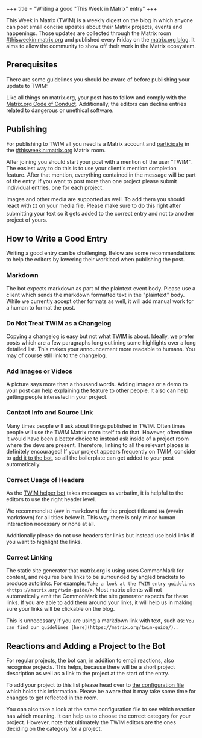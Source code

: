 +++
title = "Writing a good \"This Week in Matrix\" entry"
+++

This Week in Matrix (TWIM) is a weekly digest on the blog in which
anyone can post small concise updates about their Matrix projects, events
and happenings.
Those updates are collected through the Matrix room
[#thisweekin:matrix.org](https://matrix.to/#/#thisweekin:matrix.org)
and published every Friday on the [matrix.org blog](/category/this-week-in-matrix/).
It aims to allow the community to show off their work in the Matrix ecosystem.

## Prerequisites

There are some guidelines you should be aware of before publishing your
update to TWIM:

Like all things on matrix.org, your post has to follow and comply with the
[Matrix.org Code of Conduct](/legal/code-of-conduct). Additionally, the editors
can decline entries related to dangerous or unethical software.

## Publishing

For publishing to TWIM all you need is a Matrix account and [participate](/docs/chat_basics/public-rooms/#joining-a-specific-room)
in the [#thisweekin:matrix.org](https://matrix.to/#/#thisweekin:matrix.org) Matrix room.

After joining you should start your post with a mention of the user "TWIM".
The easiest way to do this is to use your client's mention completion feature.
After that mention, everything contained in the message will be part of the entry.
If you want to post more than one project please submit individual entries, one for each project.

Images and other media are supported as well. To add them you should react with
`⭕` on your media file. Please make sure to do this right after submitting your text so it gets added
to the correct entry and not to another project of yours.

## How to Write a Good Entry

Writing a good entry can be challenging. Below are some recommendations
to help the editors by lowering their workload when publishing the post.

### Markdown

The bot expects markdown as part of the plaintext event body. Please use a client which
sends the markdown formatted text in the "plaintext" body. While we currently accept other formats as well,
it will add manual work for a human to format the post.

### Do Not Treat TWIM as a Changelog

Copying a changelog is easy but not what TWIM is about. Ideally, we prefer posts
which are a few paragraphs long outlining some highlights
over a long detailed list. This makes your announcement more readable to humans.
You may of course still link to the changelog.

### Add Images or Videos

A picture says more than a thousand words.
Adding images or a demo to your post can help explaining the feature to other people.
It also can help getting people interested in your project.

### Contact Info and Source Link

Many times people will ask about things published in TWIM. Often times people will
use the TWIM Matrix room itself to do that. However, often time it would have been a better
choice to instead ask inside of a project room where the devs are present.
Therefore, linking to all the relevant places is definitely encouraged!
If your project appears frequently on TWIM, consider to
[add it to the bot](#reactions-and-adding-a-project-to-the-bot),
so all the boilerplate can get added to your post automatically.

### Correct Usage of Headers

As the [TWIM helper bot](https://github.com/haecker-felix/hebbot) takes messages
as verbatim, it is helpful to the editors to use the right header level.

We recommend `H3` (`###` in markdown) for the project title and `H4` (`####`in markdown)
for all titles below it. This way there is only minor human interaction necessary or none
at all.

Additionally please do not use headers for links but instead use bold links if you
want to highlight the links.

### Correct Linking

The static site generator that matrix.org is using uses CommonMark for content,
and requires bare links to be surrounded by angled brackets to produce
[autolinks](https://spec.commonmark.org/0.31.2/#autolinks). For example:
`Take a look at the TWIM entry guidelines <https://matrix.org/twim-guide/>`.
Most matrix clients will not automatically emit the CommonMark the site
generator expects for these links. If you are able to add them around your links,
it will help us in making sure your links will be clickable on the blog.

This is unnecessary if you are using a markdown link with text, such as:
`You can find our guidelines [here](https://matrix.org/twim-guide/).`.

## Reactions and Adding a Project to the Bot

For regular projects, the bot can, in addition to emoji reactions, also recognise projects.
This helps, because there will be a short project description as well as a link to the project
at the start of the entry.

To add your project to this list please head over to
[the configuration file](https://github.com/matrix-org/twim-config/blob/master/charts/files/config.toml)
which holds this information. Please be aware that it may take some time for changes
to get reflected in the room.

You can also take a look at the same configuration file to see which reaction has
which meaning. It can help us to choose the correct category for your project.
However, note that ultimately the TWIM editors are the ones deciding
on the category for a project.
